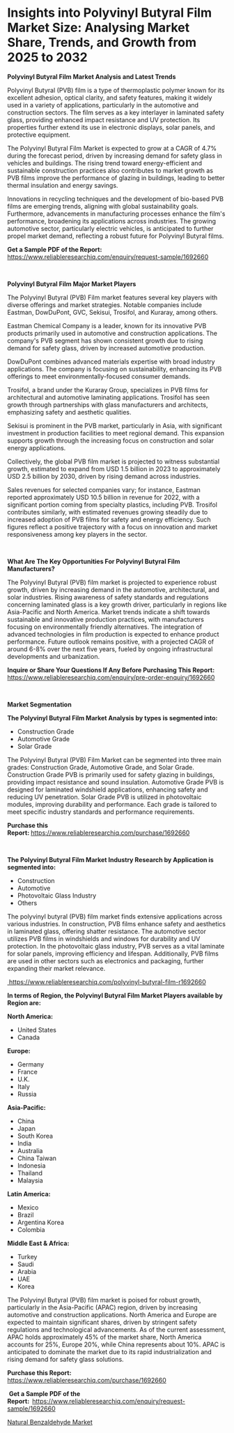 <p><h1>Insights into Polyvinyl Butyral Film Market Size: Analysing Market Share, Trends, and Growth from 2025 to 2032</h1></p><p><strong>Polyvinyl Butyral Film Market Analysis and Latest Trends</strong></p>
<p><p>Polyvinyl Butyral (PVB) film is a type of thermoplastic polymer known for its excellent adhesion, optical clarity, and safety features, making it widely used in a variety of applications, particularly in the automotive and construction sectors. The film serves as a key interlayer in laminated safety glass, providing enhanced impact resistance and UV protection. Its properties further extend its use in electronic displays, solar panels, and protective equipment.</p><p>The Polyvinyl Butyral Film Market is expected to grow at a CAGR of 4.7% during the forecast period, driven by increasing demand for safety glass in vehicles and buildings. The rising trend toward energy-efficient and sustainable construction practices also contributes to market growth as PVB films improve the performance of glazing in buildings, leading to better thermal insulation and energy savings.</p><p>Innovations in recycling techniques and the development of bio-based PVB films are emerging trends, aligning with global sustainability goals. Furthermore, advancements in manufacturing processes enhance the film's performance, broadening its applications across industries. The growing automotive sector, particularly electric vehicles, is anticipated to further propel market demand, reflecting a robust future for Polyvinyl Butyral films.</p></p>
<p><strong>Get a Sample PDF of the Report:&nbsp;</strong> <a href="https://www.reliableresearchiq.com/enquiry/request-sample/1692660?utm_campaign=2883&utm_medium=2&utm_source=Github&utm_content=ia&utm_term=01042025&utm_id=polyvinyl-butyral-film">https://www.reliableresearchiq.com/enquiry/request-sample/1692660</a></p>
<p>&nbsp;</p>
<p><strong>Polyvinyl Butyral Film Major Market Players</strong></p>
<p><p>The Polyvinyl Butyral (PVB) Film market features several key players with diverse offerings and market strategies. Notable companies include Eastman, DowDuPont, GVC, Sekisui, Trosifol, and Kuraray, among others. </p><p>Eastman Chemical Company is a leader, known for its innovative PVB products primarily used in automotive and construction applications. The company's PVB segment has shown consistent growth due to rising demand for safety glass, driven by increased automotive production. </p><p>DowDuPont combines advanced materials expertise with broad industry applications. The company is focusing on sustainability, enhancing its PVB offerings to meet environmentally-focused consumer demands. </p><p>Trosifol, a brand under the Kuraray Group, specializes in PVB films for architectural and automotive laminating applications. Trosifol has seen growth through partnerships with glass manufacturers and architects, emphasizing safety and aesthetic qualities.</p><p>Sekisui is prominent in the PVB market, particularly in Asia, with significant investment in production facilities to meet regional demand. This expansion supports growth through the increasing focus on construction and solar energy applications.</p><p>Collectively, the global PVB film market is projected to witness substantial growth, estimated to expand from USD 1.5 billion in 2023 to approximately USD 2.5 billion by 2030, driven by rising demand across industries.</p><p>Sales revenues for selected companies vary; for instance, Eastman reported approximately USD 10.5 billion in revenue for 2022, with a significant portion coming from specialty plastics, including PVB. Trosifol contributes similarly, with estimated revenues growing steadily due to increased adoption of PVB films for safety and energy efficiency. Such figures reflect a positive trajectory with a focus on innovation and market responsiveness among key players in the sector.</p></p>
<p>&nbsp;</p>
<p><strong>What Are The Key Opportunities For Polyvinyl Butyral Film Manufacturers?</strong></p>
<p><p>The Polyvinyl Butyral (PVB) film market is projected to experience robust growth, driven by increasing demand in the automotive, architectural, and solar industries. Rising awareness of safety standards and regulations concerning laminated glass is a key growth driver, particularly in regions like Asia-Pacific and North America. Market trends indicate a shift towards sustainable and innovative production practices, with manufacturers focusing on environmentally friendly alternatives. The integration of advanced technologies in film production is expected to enhance product performance. Future outlook remains positive, with a projected CAGR of around 6-8% over the next five years, fueled by ongoing infrastructural developments and urbanization.</p></p>
<p><strong>Inquire or Share Your Questions If Any Before Purchasing This Report:</strong> <a href="https://www.reliableresearchiq.com/enquiry/pre-order-enquiry/1692660?utm_campaign=2883&utm_medium=2&utm_source=Github&utm_content=ia&utm_term=01042025&utm_id=polyvinyl-butyral-film">https://www.reliableresearchiq.com/enquiry/pre-order-enquiry/1692660</a></p>
<p>&nbsp;</p>
<p><strong>Market Segmentation</strong></p>
<p><strong>The Polyvinyl Butyral Film Market Analysis by types is segmented into:</strong></p>
<p><ul><li>Construction Grade</li><li>Automotive Grade</li><li>Solar Grade</li></ul></p>
<p><p>The Polyvinyl Butyral (PVB) Film Market can be segmented into three main grades: Construction Grade, Automotive Grade, and Solar Grade. Construction Grade PVB is primarily used for safety glazing in buildings, providing impact resistance and sound insulation. Automotive Grade PVB is designed for laminated windshield applications, enhancing safety and reducing UV penetration. Solar Grade PVB is utilized in photovoltaic modules, improving durability and performance. Each grade is tailored to meet specific industry standards and performance requirements.</p></p>
<p><strong>Purchase this Report:&nbsp;</strong><a href="https://www.reliableresearchiq.com/purchase/1692660?utm_campaign=2883&utm_medium=2&utm_source=Github&utm_content=ia&utm_term=01042025&utm_id=polyvinyl-butyral-film">https://www.reliableresearchiq.com/purchase/1692660</a></p>
<p>&nbsp;</p>
<p><strong>The Polyvinyl Butyral Film Market Industry Research by Application is segmented into:</strong></p>
<p><ul><li>Construction</li><li>Automotive</li><li>Photovoltaic Glass Industry</li><li>Others</li></ul></p>
<p><p>The polyvinyl butyral (PVB) film market finds extensive applications across various industries. In construction, PVB films enhance safety and aesthetics in laminated glass, offering shatter resistance. The automotive sector utilizes PVB films in windshields and windows for durability and UV protection. In the photovoltaic glass industry, PVB serves as a vital laminate for solar panels, improving efficiency and lifespan. Additionally, PVB films are used in other sectors such as electronics and packaging, further expanding their market relevance.</p></p>
<p><a href="https://www.reliableresearchiq.com/polyvinyl-butyral-film-r1692660?utm_campaign=2883&utm_medium=2&utm_source=Github&utm_content=ia&utm_term=01042025&utm_id=polyvinyl-butyral-film">&nbsp;https://www.reliableresearchiq.com/polyvinyl-butyral-film-r1692660</a></p>
<p><strong>In terms of Region, the Polyvinyl Butyral Film Market Players available by Region are:</strong></p>
<p>
    <p> <strong> North America: </strong>
        <ul>
            <li>United States</li>
            <li>Canada</li>
        </ul>
        </p> 
    <p> <strong> Europe: </strong>
        <ul>
            <li>Germany</li>
            <li>France</li>
            <li>U.K.</li>
            <li>Italy</li>
            <li>Russia</li>
        </ul>
        </p> 
    <p> <strong> Asia-Pacific: </strong>
        <ul>
            <li>China</li>
            <li>Japan</li>
            <li>South Korea</li>
            <li>India</li>
            <li>Australia</li>
            <li>China Taiwan</li>
            <li>Indonesia</li>
            <li>Thailand</li>
            <li>Malaysia</li>
        </ul>
        </p> 
    <p> <strong> Latin America: </strong>
        <ul>
            <li>Mexico</li>
            <li>Brazil</li>
            <li>Argentina Korea</li>
            <li>Colombia</li>
        </ul>
        </p> 
    <p> <strong> Middle East & Africa: </strong>
        <ul>
            <li>Turkey</li>
            <li>Saudi</li>
            <li>Arabia</li>
            <li>UAE</li>
            <li>Korea</li>
        </ul>
    </p>
    </p>
<p><p>The Polyvinyl Butyral (PVB) film market is poised for robust growth, particularly in the Asia-Pacific (APAC) region, driven by increasing automotive and construction applications. North America and Europe are expected to maintain significant shares, driven by stringent safety regulations and technological advancements. As of the current assessment, APAC holds approximately 45% of the market share, North America accounts for 25%, Europe 20%, while China represents about 10%. APAC is anticipated to dominate the market due to its rapid industrialization and rising demand for safety glass solutions.</p></p>
<p><strong>Purchase this Report: </strong><a href="https://www.reliableresearchiq.com/purchase/1692660?utm_campaign=2883&utm_medium=2&utm_source=Github&utm_content=ia&utm_term=01042025&utm_id=polyvinyl-butyral-film">https://www.reliableresearchiq.com/purchase/1692660</a></p>
<p>&nbsp;<strong>Get a Sample PDF of the Report:&nbsp;&nbsp;</strong><a href="https://www.reliableresearchiq.com/enquiry/request-sample/1692660?utm_campaign=2883&utm_medium=2&utm_source=Github&utm_content=ia&utm_term=01042025&utm_id=polyvinyl-butyral-film">https://www.reliableresearchiq.com/enquiry/request-sample/1692660</a></p>
<p><strong></strong></p>
<p><p><a href="https://github.com/verikaahova/Market-Research-Report-List-1/blob/main/natural-benzaldehyde-market.md?utm_campaign=2883&utm_medium=2&utm_source=Github&utm_content=ia&utm_term=01042025&utm_id=polyvinyl-butyral-film">Natural Benzaldehyde Market</a></p></p>